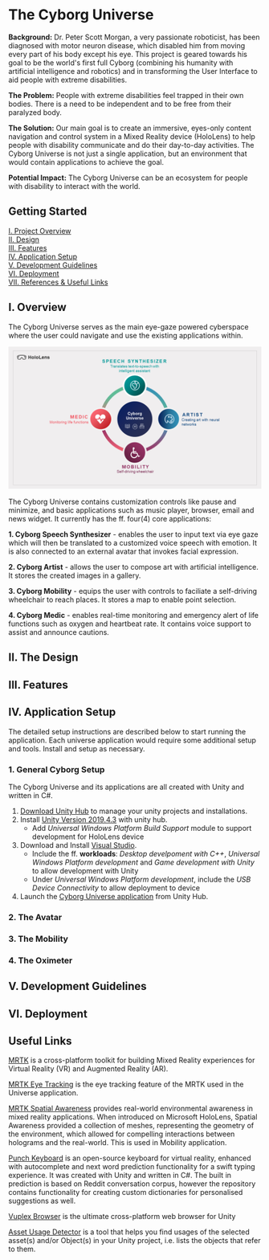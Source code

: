 # The Cyborg Universe

**Background:** Dr. Peter Scott Morgan, a very passionate roboticist, has been diagnosed with motor neuron disease, which disabled him from moving every part of his body except his eye. This project is geared towards his goal to be the world's first full Cyborg (combining his humanity with artificial intelligence and robotics) and in transforming the User Interface to aid people with extreme disabilities. 

**The Problem:** People with extreme disabilities feel trapped in their own bodies. There is a need to be independent and to be free from their paralyzed body.

**The Solution:** Our main goal is to create an immersive, eyes-only content navigation and control system in a Mixed Reality device (HoloLens) to help people with disability communicate and do their day-to-day activities. The Cyborg Universe is not just a single application, but an environment that would contain applications to achieve the goal. 

**Potential Impact:** The Cyborg Universe can be an ecosystem for people with disability to interact with the world.

## Getting Started
[I. Project Overview](#Overview) <br />
[II. Design](#Design)<br />
[III. Features](#Features)<br />
[IV. Application Setup](#AppSetup)<br />
[V. Development Guidelines](GUIDELINES.md)<br />
[VI. Deployment](#Deployment)<br />
[VII. References & Useful Links](#Links)<br />


<a name="Overview"></a>
## I. Overview
The Cyborg Universe serves as the main eye-gaze powered cyberspace where the user could navigate and use the existing applications within. 

![Overview Image](Documentation/Project/CyborgUniverse_Overview.png)

The Cyborg Universe contains customization controls like pause and minimize, and basic applications such as music player, browser, email and news widget. It currently has the ff. four(4) core applications:

**1. Cyborg Speech Synthesizer** - enables the user to input text via eye gaze which will then be translated to a customized voice speech with emotion. It is also connected to an external avatar that invokes facial expression. 

**2. Cyborg Artist** - allows the user to compose art with artificial intelligence. It stores the created images in a gallery.

**3. Cyborg Mobility** - equips the user with controls to faciliate a self-driving wheelchair to reach places. It stores a map to enable point selection. 

**4. Cyborg Medic** - enables real-time monitoring and emergency alert of life functions such as oxygen and heartbeat rate. It contains voice support to assist and announce cautions.

<a name="Design"></a>
## **II. The Design**



<a name="Features"></a>
## **III. Features**



<a name="AppSetup"></a>
## **IV. Application Setup**
The detailed setup instructions are described below to start running the application. Each universe application would require some additional setup and tools. Install and setup as necessary.

### **1. General Cyborg Setup**
The Cyborg Universe and its applications are all created with Unity and written in C#. 

  1. [Download Unity Hub](https://unity3d.com/get-unity/download) to manage your unity projects and installations.
  2. Install [Unity Version 2019.4.3](https://unity3d.com/unity/whats-new/2019.4.3) with unity hub. 
      - Add *Universal Windows Platform Build Support* module to support development for HoloLens device
  3. Download and Install [Visual Studio](https://visualstudio.microsoft.com/downloads/). 
      - Include the ff. __workloads__: *Desktop develpoment with C++*, *Universal Windows Platform development* and *Game development with Unity* to allow development with Unity
      - Under *Universal Windows Platform development*, include the *USB Device Connectivity* to allow deployment to device
   4. Launch the [Cyborg Universe application](Code/Development) from Unity Hub.
   
### **2. The Avatar**

### **3. The Mobility**

### **4. The Oximeter**

## **V. Development Guidelines**

<a name="Deployment"></a>
## **VI. Deployment**

<a name="Links"></a>
## **Useful Links**

[MRTK](https://microsoft.github.io/MixedRealityToolkit-Unity/Documentation/WelcomeToMRTK.html) is a cross-platform toolkit for building Mixed Reality experiences for Virtual Reality (VR) and Augmented Reality (AR). 

[MRTK Eye Tracking](https://microsoft.github.io/MixedRealityToolkit-Unity/Documentation/EyeTracking/EyeTracking_BasicSetup.html) is the eye tracking feature of the MRTK used in the Universe application.

[MRTK Spatial Awareness](https://microsoft.github.io/MixedRealityToolkit-Unity/Documentation/SpatialAwareness/SpatialAwarenessGettingStarted.html) provides real-world environmental awareness in mixed reality applications. When introduced on Microsoft HoloLens, Spatial Awareness provided a collection of meshes, representing the geometry of the environment, which allowed for compelling interactions between holograms and the real-world. This is used in Mobility application.

[Punch Keyboard](https://github.com/rjth/Punchkeyboard) is an open-source keyboard for virtual reality, enhanced with autocomplete and next word prediction functionality for a swift typing experience. It was created with Unity and written in C#. The built in prediction is based on Reddit conversation corpus, however the repository contains functionality for creating custom dictionaries for personalised suggestions as well.

[Vuplex Browser](https://developer.vuplex.com/webview/overview) is the ultimate cross-platform web browser for Unity

[Asset Usage Detector](https://assetstore.unity.com/packages/tools/utilities/asset-usage-detector-112837) is a tool that helps you find usages of the selected asset(s) and/or Object(s) in your Unity project, i.e. lists the objects that refer to them.
